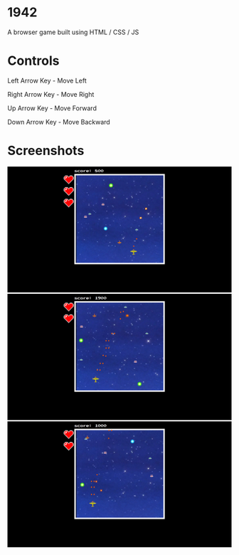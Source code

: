 # 1942
A browser game built using HTML / CSS / JS

# Controls
<p>Left Arrow Key - Move Left</p>
<p>Right Arrow Key - Move Right</p>
<p>Up Arrow Key - Move Forward</p>
<p>Down Arrow Key - Move Backward</p>

# Screenshots
<img src="screenshot/screenshot1.png" alt="screenshot1">
<img src="screenshot/screenshot2.png" alt="screenshot2">
<img src="screenshot/screenshot3.png" alt="screenshot3">

